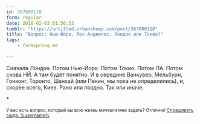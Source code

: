 ```yaml
---
id: 367600110
form: regular
date: 2010-02-03 01:56:53
tumblr: "https://untitled.urbansheep.com/post/367600110"
title: "Вопрос: Нью-Йорк, Лос-Анджелес, Лондон или Токио?"
tags:
    - formspring.me

---
```


<p>Сначала Лондон. Потом Нью-Йорк. Потом Токио. Потом ЛА. Потом снова НЙ. А там будет понятно. И в середине Ванкувер, Мельбурн, Гонконг, Торонто, Шанхай (или Пекин, мы пока не определились), и, скорее всего, Киев. Рано или поздно. Так или иначе.</p>

<p>*</p>

<p><small>У вас есть вопрос, который вы всю жизнь мечтали мне задать? Отлично! <a href="http://formspring.me/urbansheep">Спрашивать сюда, %username%</a></small></p>

